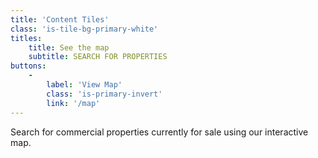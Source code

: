```yaml
---
title: 'Content Tiles'
class: 'is-tile-bg-primary-white'
titles:
    title: See the map
    subtitle: SEARCH FOR PROPERTIES
buttons:
    -
        label: 'View Map'
        class: 'is-primary-invert'
        link: '/map'
---
```


Search for commercial properties currently for sale using our interactive map.
